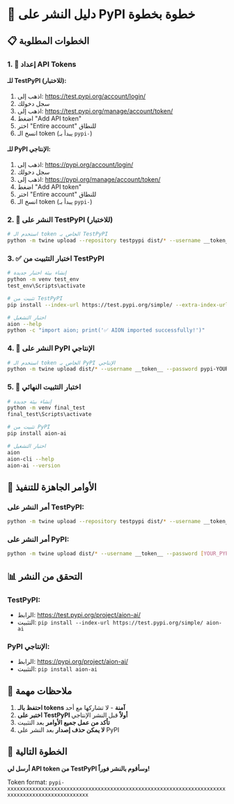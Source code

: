 # 🚀 دليل النشر على PyPI خطوة بخطوة

## 📋 الخطوات المطلوبة

### 1. 🔐 إعداد API Tokens

#### للـ TestPyPI (للاختبار):
1. اذهب إلى: https://test.pypi.org/account/login/
2. سجل دخولك
3. اذهب إلى: https://test.pypi.org/manage/account/token/
4. اضغط "Add API token"
5. اختر "Entire account" للنطاق
6. انسخ الـ token (يبدأ بـ `pypi-`)

#### للـ PyPI الإنتاجي:
1. اذهب إلى: https://pypi.org/account/login/
2. سجل دخولك
3. اذهب إلى: https://pypi.org/manage/account/token/
4. اضغط "Add API token"
5. اختر "Entire account" للنطاق
6. انسخ الـ token (يبدأ بـ `pypi-`)

### 2. 🧪 النشر على TestPyPI (للاختبار)

```bash
# استخدم الـ token الخاص بـ TestPyPI
python -m twine upload --repository testpypi dist/* --username __token__ --password pypi-YOUR_TESTPYPI_TOKEN_HERE
```

### 3. ✅ اختبار التثبيت من TestPyPI

```bash
# إنشاء بيئة اختبار جديدة
python -m venv test_env
test_env\Scripts\activate

# تثبيت من TestPyPI
pip install --index-url https://test.pypi.org/simple/ --extra-index-url https://pypi.org/simple/ aion-ai

# اختبار التشغيل
aion --help
python -c "import aion; print('✅ AION imported successfully!')"
```

### 4. 🚀 النشر على PyPI الإنتاجي

```bash
# استخدم الـ token الخاص بـ PyPI الإنتاجي
python -m twine upload dist/* --username __token__ --password pypi-YOUR_PYPI_TOKEN_HERE
```

### 5. 🎉 اختبار التثبيت النهائي

```bash
# إنشاء بيئة جديدة
python -m venv final_test
final_test\Scripts\activate

# تثبيت من PyPI
pip install aion-ai

# اختبار التشغيل
aion
aion-cli --help
aion-ai --version
```

## 🔧 الأوامر الجاهزة للتنفيذ

### أمر النشر على TestPyPI:
```bash
python -m twine upload --repository testpypi dist/* --username __token__ --password [YOUR_TESTPYPI_TOKEN]
```

### أمر النشر على PyPI:
```bash
python -m twine upload dist/* --username __token__ --password [YOUR_PYPI_TOKEN]
```

## 📊 التحقق من النشر

### TestPyPI:
- الرابط: https://test.pypi.org/project/aion-ai/
- التثبيت: `pip install --index-url https://test.pypi.org/simple/ aion-ai`

### PyPI الإنتاجي:
- الرابط: https://pypi.org/project/aion-ai/
- التثبيت: `pip install aion-ai`

## 🚨 ملاحظات مهمة

1. **احتفظ بالـ tokens آمنة** - لا تشاركها مع أحد
2. **اختبر على TestPyPI أولاً** قبل النشر الإنتاجي
3. **تأكد من عمل جميع الأوامر** بعد التثبيت
4. **لا يمكن حذف إصدار** بعد النشر على PyPI

## 🎯 الخطوة التالية

**أرسل لي API token من TestPyPI وسأقوم بالنشر فوراً!**

Token format: `pypi-xxxxxxxxxxxxxxxxxxxxxxxxxxxxxxxxxxxxxxxxxxxxxxxxxxxxxxxxxxxxxxxxxxxxxxxxxxxxxxxxxxxxxxxxxxxxxxxx`
